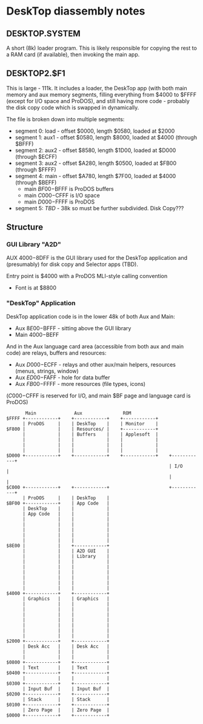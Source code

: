 
# DeskTop diassembly notes

## DESKTOP.SYSTEM

A short (8k) loader program. This is likely responsible for copying
the rest to a RAM card (if available), then invoking the main app.

## DESKTOP2.$F1

This is large - 111k. It includes a loader, the DeskTop app (with both
main memory and aux memory segments, filling everything from $4000 to
$FFFF (except for I/O space and ProDOS), and still having more code -
probably the disk copy code which is swapped in dynamically.

The file is broken down into multiple segments:

* segment 0: load - offset $0000, length $0580, loaded at $2000
* segment 1: aux1 - offset $0580, length $8000, loaded at $4000 (through $BFFF)
* segment 2: aux2 - offset $8580, length $1D00, loaded at $D000 (through $ECFF)
* segment 3: aux2 - offset $A280, length $0500, loaded at $FB00 (through $FFFF)
* segment 4: main - offset $A780, length $7F00, loaded at $4000 (through $BEFF)
  * main $BF00-$BFFF is ProDOS buffers
  * main $C000-$CFFF is I/O space
  * main $D000-$FFFF is ProDOS
* segment 5: _TBD_ - 38k so must be further subdivided. Disk Copy???

## Structure

### GUI Library "A2D"

AUX $4000-$8DFF is the GUI library used for the DeskTop application
and (presumably) for disk copy and Selector apps (TBD).

Entry point is $4000 with a ProDOS MLI-style calling convention

* Font is at $8800

### "DeskTop" Application

DeskTop application code is in the lower 48k of both Aux and Main:

* Aux $8E00-$BFFF - sitting above the GUI library
* Main $4000-$BEFF

And in the Aux language card area (accessible from both aux and main code) are relays, buffers and resources:

* Aux $D000-$ECFF - relays and other aux/main helpers, resources (menus, strings, window)
* Aux $ED00-$FAFF - hole for data buffer
* Aux $FB00-$FFFF - more resources (file types, icons)

($C000-$CFFF is reserved for I/O, and main $BF page and language card is ProDOS)

```
       Main              Aux               ROM
$FFFF +------------+    +------------+    +------------+
      | ProDOS     |    | DeskTop    |    | Monitor    |
$F800 |            |    | Resources/ |    +------------+
      |            |    | Buffers    |    | Applesoft  |
      |            |    |            |    |            |
      |            |    |            |    |            |
      |            |    |            |    |            |
$D000 +------------+    +------------+    +------------+    +------------+
                                                            | I/O        |
                                                            |            |
$C000 +------------+    +------------+                      +------------+
      | ProDOS     |    | DeskTop    |
$BF00 +------------+    | App Code   |
      | DeskTop    |    |            |
      | App Code   |    |            |
      |            |    |            |
      |            |    |            |
      |            |    |            |
      |            |    |            |
      |            |    |            |
$8E00 |            |    +------------+
      |            |    | A2D GUI    |
      |            |    | Library    |
      |            |    |            |
      |            |    |            |
      |            |    |            |
      |            |    |            |
      |            |    |            |
      |            |    |            |
$4000 +------------+    +------------+
      | Graphics   |    | Graphics   |
      |            |    |            |
      |            |    |            |
      |            |    |            |
      |            |    |            |
      |            |    |            |
      |            |    |            |
      |            |    |            |
$2000 +------------+    +------------+
      | Desk Acc   |    | Desk Acc   |
      |            |    |            |
      |            |    |            |
$0800 +------------+    +------------+
      | Text       |    | Text       |
$0400 +------------+    +------------+
      |            |    |            |
$0300 +------------+    +------------+
      | Input Buf  |    | Input Buf  |
$0200 +------------+    +------------+
      | Stack      |    | Stack      |
$0100 +------------+    +------------+
      | Zero Page  |    | Zero Page  |
$0000 +------------+    +------------+
```
